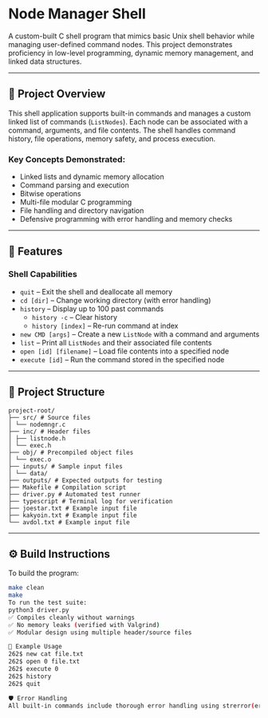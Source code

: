 # Node Manager Shell

A custom-built C shell program that mimics basic Unix shell behavior while managing user-defined command nodes. This project demonstrates proficiency in low-level programming, dynamic memory management, and linked data structures.

---

## 📌 Project Overview

This shell application supports built-in commands and manages a custom linked list of commands (`ListNodes`). Each node can be associated with a command, arguments, and file contents. The shell handles command history, file operations, memory safety, and process execution.

### Key Concepts Demonstrated:
- Linked lists and dynamic memory allocation  
- Command parsing and execution  
- Bitwise operations  
- Multi-file modular C programming  
- File handling and directory navigation  
- Defensive programming with error handling and memory checks  

---

## 🧠 Features

### Shell Capabilities
- `quit` – Exit the shell and deallocate all memory  
- `cd [dir]` – Change working directory (with error handling)  
- `history` – Display up to 100 past commands  
  - `history -c` – Clear history  
  - `history [index]` – Re-run command at index  
- `new CMD [args]` – Create a new `ListNode` with a command and arguments  
- `list` – Print all `ListNodes` and their associated file contents  
- `open [id] [filename]` – Load file contents into a specified node  
- `execute [id]` – Run the command stored in the specified node  

---

## 📁 Project Structure
```
project-root/
├── src/ # Source files
│ └── nodemngr.c
├── inc/ # Header files
│ ├── listnode.h
│ └── exec.h
├── obj/ # Precompiled object files
│ └── exec.o
├── inputs/ # Sample input files
│ └── data/
├── outputs/ # Expected outputs for testing
├── Makefile # Compilation script
├── driver.py # Automated test runner
├── typescript # Terminal log for verification
├── joestar.txt # Example input file
├── kakyoin.txt # Example input file
└── avdol.txt # Example input file

```
---

## ⚙️ Build Instructions

To build the program:
```bash
make clean
make
To run the test suite:
python3 driver.py
✅ Compiles cleanly without warnings
✅ No memory leaks (verified with Valgrind)
✅ Modular design using multiple header/source files

🧪 Example Usage
262$ new cat file.txt
262$ open 0 file.txt
262$ execute 0
262$ history
262$ quit

🛡️ Error Handling
All built-in commands include thorough error handling using strerror(errno) and clear custom messages for invalid input, file errors, or improper usage.
